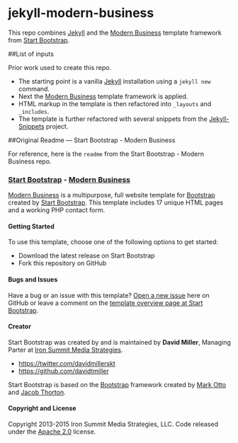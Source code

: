 # jekyll-modern-business

This repo combines [Jekyll](http://jekyllrb.com) and the [Modern Business](http://startbootstrap.com/template-overviews/modern-business/ "Modern Business") template framework from [Start Bootstrap](http://startbootstrap.com/ "Start Bootstrap").


##List of inputs

Prior work used to create this repo.

* The starting point is a vanilla [Jekyll](http://jekyllrb.com) installation using a `jekyll new` command.
* Next the [Modern Business](http://startbootstrap.com/template-overviews/modern-business/ "Modern Business") template framework is applied.
* HTML markup in the template is then refactored into `_layouts` and `_includes`.
* The template is further refactored with several snippets from the [Jekyll-Snippets](https://github.com/mdo/jekyll-snippets) project.



##Original Readme — Start Bootstrap - Modern Business

For reference, here is the `readme` from the Start Bootstrap - Modern Business repo.

### [Start Bootstrap](http://startbootstrap.com/) - [Modern Business](http://startbootstrap.com/template-overviews/modern-business/)

[Modern Business](http://startbootstrap.com/template-overviews/modern-business/) is a multipurpose, full website template for [Bootstrap](http://getbootstrap.com/) created by [Start Bootstrap](http://startbootstrap.com/). This template includes 17 unique HTML pages and a working PHP contact form.

#### Getting Started

To use this template, choose one of the following options to get started:
* Download the latest release on Start Bootstrap
* Fork this repository on GitHub

#### Bugs and Issues

Have a bug or an issue with this template? [Open a new issue](https://github.com/IronSummitMedia/startbootstrap-modern-business/issues) here on GitHub or leave a comment on the [template overview page at Start Bootstrap](http://startbootstrap.com/template-overviews/modern-business/).

#### Creator

Start Bootstrap was created by and is maintained by **David Miller**, Managing Parter at [Iron Summit Media Strategies](http://www.ironsummitmedia.com/).

* https://twitter.com/davidmillerskt
* https://github.com/davidtmiller

Start Bootstrap is based on the [Bootstrap](http://getbootstrap.com/) framework created by [Mark Otto](https://twitter.com/mdo) and [Jacob Thorton](https://twitter.com/fat).

#### Copyright and License

Copyright 2013-2015 Iron Summit Media Strategies, LLC. Code released under the [Apache 2.0](https://github.com/IronSummitMedia/startbootstrap-modern-business/blob/gh-pages/LICENSE) license.